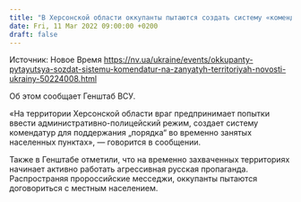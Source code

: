 ```yaml
---
title: "В Херсонской области оккупанты пытаются создать систему «комендатур» на занятых территориях"
date: Fri, 11 Mar 2022 09:00:00 +0200
draft: false
---
```

Источник: Новое Время https://nv.ua/ukraine/events/okkupanty-pytayutsya-sozdat-sistemu-komendatur-na-zanyatyh-territoriyah-novosti-ukrainy-50224008.html


Об этом сообщает Генштаб ВСУ.

«На территории Херсонской области враг предпринимает попытки ввести административно-полицейский режим, создает систему комендатур для поддержания „порядка“ во временно занятых населенных пунктах», — говорится в сообщении.

Также в Генштабе отметили, что на временно захваченных территориях начинает активно работать агрессивная русская пропаганда. Распространяя пророссийские месседжи, оккупанты пытаются договориться с местным населением.
